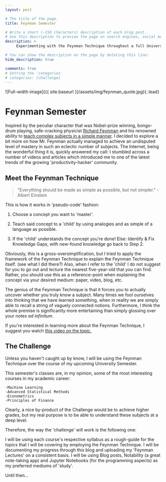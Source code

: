 ```yaml
---
layout: post

# The title of the page.
title: Feynman Semester

# Write a short (~150 characters) description of each blog post.
# Use this description to preview the page on search engines, social media, etc.
description: >
     Experimenting with the Feynman Technique throughout a full University semester.

# You can show the description on the page by deleting this line:
hide_description: true

comments: true
# Setting the 'categories'
# categories: [challenge]
---
```


![Full-width image]({{ site.baseurl }}/assets/img/feynman_quote.jpg){:.lead}

# Feynman Semester

Inspired by the peculiar character that was Nobel-prize winning, bongo-drum playing, safe-cracking physicist [Richard Feynman](http://www.feynman.com/ "Richard P. Feynman") and his renowned ability to [teach complex subjects in a simple manner](https://www.gatesnotes.com/Education/The-Best-Teacher-I-Never-Had "Take it from Bill Gates.").
I decided to explore a bit more on how Mr. Feynman actually managed to achieve an undisputed level of mastery in such an eclectic number of subjects.
The Internet, being the wonderful thing it is, quickly answered my call: I stumbled across a number of videos and articles which introduced me to one of the latest trends of the growing 'productivity-hacker' community.

## Meet the Feynman Technique

> "Everything should be made as simple as possible, but not simpler."
> -Albert Einstein

This is how it works in 'pseudo-code' fashion:

1. Choose a concept you want to 'master'.

2. Teach said concept to a 'child' by using analogies and as simple of a language as possible.

3. If the 'child' understands the concept you're done! Else: Identify & Fix Knowledge Gaps, with new-found knowledge go back to Step 2.

Obviously, this is a gross-oversimplification, but I tried to apply the framework of the Feynman Technique to explain the Feynman Technique itself. (see what I did there?)
Also, when I refer to the 'child' I do not suggest for you to go out and lecture the nearest five-year-old that you can find. Rather, you should use this as a reference-point when explaining the concept via your desired medium: paper, video, blog, etc.

The genius of the Feynman Technique is that it forces you to actually uncover whether you truly *know* a subject. Many times we fool ourselves into thinking that we have learned something, when in reality we are simply able to recall a string of vaguely connected notions. Furthermore, I think the whole premise is significantly more entertaining than simply glossing over your notes *ad infinitum*.

If you're interested in learning more about the Feynman Technique, I suggest you watch [this video on the topic.](https://www.youtube.com/watch?v=MlJdMr3O5J4)

## The Challenge

Unless you haven't caught up by know, I will be using the Feynman Technique over the course of my upcoming University Semester.

This semester's classes are, in my opinion, some of the most interesting courses in my academic career:

    -Machine Learning
    -Advanced Statistical Methods
    -Econometrics
    -Principles of Finance

Clearly, a nice by-product of the Challenge would be to achieve higher grades, but my real purpose is to be able to understand these subjects at a deep level.

Therefore, the way the 'challenge' will work is the following one:

I will be using each course's respective syllabus as a rough-guide for the topics that I will be covering by employing the Feynman Technique.
I will be documenting my progress through this blog and uploading my 'Feynman Lectures' on a consistent basis.
I will be using Blog posts, Notability (a great note-taking app) and Jupyter Notebooks (for the programming aspects) as my preferred mediums of 'study'.

Until then...

